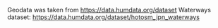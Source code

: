 Geodata was taken from https://data.humdata.org/dataset
Waterways dataset: https://data.humdata.org/dataset/hotosm_jpn_waterways
